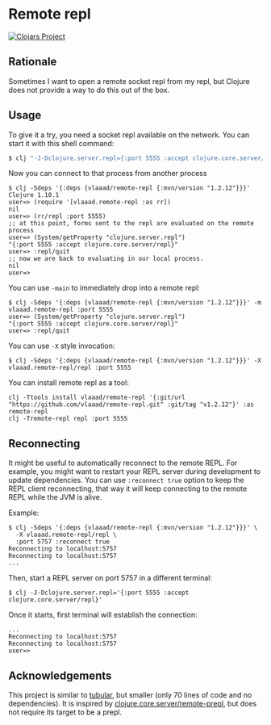 # Remote repl
[![Clojars Project](https://img.shields.io/clojars/v/vlaaad/remote-repl.svg)](https://clojars.org/vlaaad/remote-repl)

## Rationale

Sometimes I want to open a remote socket repl from my repl, but Clojure does not 
provide a way to do this out of the box. 

## Usage

To give it a try, you need a socket repl available on the network. You can start
it with this shell command:
```sh
$ clj "-J-Dclojure.server.repl={:port 5555 :accept clojure.core.server/repl}" 
```

Now you can connect to that process from another process
```
$ clj -Sdeps '{:deps {vlaaad/remote-repl {:mvn/version "1.2.12"}}}'
Clojure 1.10.1
user=> (require '[vlaaad.remote-repl :as rr])
nil
user=> (rr/repl :port 5555)
;; at this point, forms sent to the repl are evaluated on the remote process 
user=> (System/getProperty "clojure.server.repl")
"{:port 5555 :accept clojure.core.server/repl}"
user=> :repl/quit
;; now we are back to evaluating in our local process.
nil
user=> 
```

You can use `-main` to immediately drop into a remote repl:
```
$ clj -Sdeps '{:deps {vlaaad/remote-repl {:mvn/version "1.2.12"}}}' -m vlaaad.remote-repl :port 5555
user=> (System/getProperty "clojure.server.repl")
"{:port 5555 :accept clojure.core.server/repl}"
user=> :repl/quit
```

You can use `-X` style invocation:
```
$ clj -Sdeps '{:deps {vlaaad/remote-repl {:mvn/version "1.2.12"}}}' -X vlaaad.remote-repl/repl :port 5555
```

You can install remote repl as a tool:
```
clj -Ttools install vlaaad/remote-repl '{:git/url "https://github.com/vlaaad/remote-repl.git" :git/tag "v1.2.12"}' :as remote-repl
clj -Tremote-repl repl :port 5555
```

## Reconnecting

It might be useful to automatically reconnect to the remote REPL. For 
example, you might want to restart your REPL server during development to update
dependencies. You can use `:reconnect true` option to keep the REPL client 
reconnecting, that way it will keep connecting to the remote REPL while the JVM is alive.

Example:

```shell
$ clj -Sdeps '{:deps {vlaaad/remote-repl {:mvn/version "1.2.12"}}}' \
  -X vlaaad.remote-repl/repl \
  :port 5757 :reconnect true
Reconnecting to localhost:5757
Reconnecting to localhost:5757
...
```

Then, start a REPL server on port 5757 in a different terminal:

```shell
$ clj -J-Dclojure.server.repl='{:port 5555 :accept clojure.core.server/repl}'
```

Once it starts, first terminal will establish the connection:
```shell
...
Reconnecting to localhost:5757
Reconnecting to localhost:5757
user=> 
```

## Acknowledgements

This project is similar to [tubular](https://github.com/mfikes/tubular), but 
smaller (only 70 lines of code and no dependencies). It is inspired by 
[clojure.core.server/remote-prepl](https://github.com/clojure/clojure/blob/0035cd8d73517e7475cb8b96c7911eb0c43a1a9d/src/clj/clojure/core/server.clj#L295-L338),
but does not require its target to be a prepl.